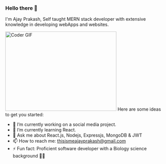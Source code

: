 ### Hello there 👋

I'm Ajay Prakash, Self taught MERN stack developer with extensive knowledge in developing webApps and websites.


<img alt="Coder GIF" height=250 width=350 src="https://magiccopy.xyz/assets/images/hadder.gif" />
Here are some ideas to get you started:

- 🔭 I’m currently working on a social media project.
- 🌱 I’m currently learning React.
- 💬 Ask me about React.js, Nodejs, Expressjs, MongoDB & JWT
- 📫 How to reach me: thisismeajayprakash@gmail.com
- ⚡ Fun fact: Proficient software developer with a Biology science background 👨‍💻

